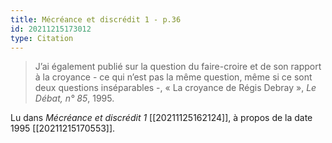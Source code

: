 ```yaml
---
title: Mécréance et discrédit 1 - p.36
id: 20211215173012
type: Citation
---
```


> J’ai également publié sur la question du faire-croire et de son rapport à la croyance - ce qui n’est pas la même question, même si ce sont deux questions inséparables -, « La croyance de Régis Debray », *Le Débat, n° 85*, 1995.

Lu dans *Mécréance et discrédit 1* [[20211125162124]], à propos de la date 1995 [[20211215170553]].